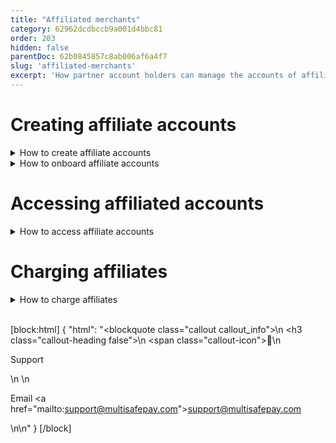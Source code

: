 ```yaml
---
title: "Affiliated merchants"
category: 62962dcdbccb9a001d4bbc81
order: 203
hidden: false
parentDoc: 62b0845857c8ab006af6a4f7
slug: 'affiliated-merchants'
excerpt: 'How partner account holders can manage the accounts of affiliated merchants.'
---
```

# Creating affiliate accounts

<details id=“how-to-create-affiliate-accounts”>
<summary>How to create affiliate accounts</summary>
<br>

To create a new affiliate account in your dashboard, follow these steps:

1. Sign in to your [partner/primary account](https://merchant.multisafepay.com/).
2. Go to the affiliate dashboard, and then click **Affiliates**. 
3. In the affiliate dashboard top-right corner, copy the **Partnerlink** and send it to your affiliates.
4. To customize a welcome email, go to **Settings** > **Email templates**.
5. Click **Add new template**.
6. Click **Load default template**.
7. Edit the template and fill out the fields as required.

</details>

<details id=“how-to-onboard-affiliate-accounts”>
<summary>How to onboard affiliate accounts</summary>
<br>

All affiliates must [onboard](/docs/onboarding/) and sign an agreement with MultiSafepay, containing general terms and conditions.

You can also automate onboarding affiliates [via our API](/docs/affiliate-onboarding-api).

For any questions, affiliates can email <partner@multisafepay.com>

</details>

# Accessing affiliated accounts

<details id=“how-to-access-affiliate-accounts”>
<summary>How to access affiliate accounts</summary>
<br>

To access an affiliate's account:

1. Sign in to your [partner/primary account](https://merchant.multisafepay.com/).
2. Under the **Action** column for the relevant merchant, click **Sign in**.

Here you can manage: 

- Account ID and settings
- Company name and business model
- Registration data
- Phone number, email address
- Screening status and actions
- Technical integrations, reports, and other tools
- Transactions, refunds, and balance

</details>

# Charging affiliates

<details id=“how-to-charge-affiliates”>
<summary>How to charge affiliates</summary>
<br>

You can charge affiliates at three levels.

| | |
|---|---|
| **Partner/primary level** | Set fixed or percentage-based transaction charges for **all** affiliated merchant accounts. |
| **Affiliate level** | Set fixed or percentage-based transaction charges for a specific affiliated merchant account. <br> This overrides the partner/primary-level settings. |
| **Transaction level** | [Split incoming payments](/docs/split-payments/) between multiple merchant and/or partner accounts. <br> You can use this feature for both partner/primary and affiliate-level charges.|

</details>
<br>

[block:html]
{
  "html": "<blockquote class=\"callout callout_info\">\n    <h3 class=\"callout-heading false\">\n        <span class=\"callout-icon\">💬</span>\n        <p>Support</p>\n    </h3>\n    <p>Email <a href=\"mailto:support@multisafepay.com\">support@multisafepay.com</a></p>\n</blockquote>\n"
}
[/block]